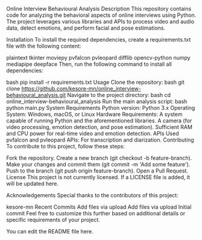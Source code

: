 Online Interview Behavioural Analysis
Description
This repository contains code for analyzing the behavioral aspects of online interviews using Python. The project leverages various libraries and APIs to process video and audio data, detect emotions, and perform facial and pose estimations.

Installation
To install the required dependencies, create a requirements.txt file with the following content:

plaintext
tkinter
moviepy
pvfalcon
pvleopard
difflib
opencv-python
numpy
mediapipe
deepface
Then, run the following command to install all dependencies:

bash
pip install -r requirements.txt
Usage
Clone the repository:
bash
git clone https://github.com/kesore-mn/online_interview-behavioural_analysis.git
Navigate to the project directory:
bash
cd online_interview-behavioural_analysis
Run the main analysis script:
bash
python main.py
System Requirements
Python version: Python 3.x
Operating System: Windows, macOS, or Linux
Hardware Requirements:
A system capable of running Python and the aforementioned libraries.
A camera (for video processing, emotion detection, and pose estimation).
Sufficient RAM and CPU power for real-time video and emotion detection.
APIs Used
pvfalcon and pvleopard APIs: For transcription and diarization.
Contributing
To contribute to this project, follow these steps:

Fork the repository.
Create a new branch (git checkout -b feature-branch).
Make your changes and commit them (git commit -m 'Add some feature').
Push to the branch (git push origin feature-branch).
Open a Pull Request.
License
This project is not currently licensed. If a LICENSE file is added, it will be updated here.

Acknowledgements
Special thanks to the contributors of this project:

kesore-mn
Recent Commits
Add files via upload
Add files via upload
Initial commit
Feel free to customize this further based on additional details or specific requirements of your project.

You can edit the README file here.
